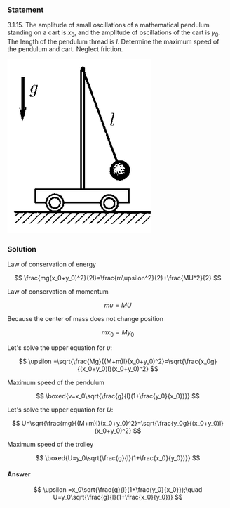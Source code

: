 ###  Statement

$3.1.15.$ The amplitude of small oscillations of a mathematical pendulum standing on a cart is $x_0$, and the amplitude of oscillations of the cart is $y_0$. The length of the pendulum thread is $l$. Determine the maximum speed of the pendulum and cart. Neglect friction.

![ For problem $3.1.15$ |327x397, 22%](../../img/3.1.15/3.1.15.png)

### Solution

Law of conservation of energy

$$
\frac{mg(x_0+y_0)^2}{2l}=\frac{m\upsilon^2}{2}+\frac{MU^2}{2}
$$

Law of conservation of momentum

$$
m\upsilon =MU
$$

Because the center of mass does not change position

$$
mx_0=My_0
$$

Let's solve the upper equation for $\upsilon$:

$$
\upsilon =\sqrt{\frac{Mg}{(M+m)l}(x_0+y_0)^2}=\sqrt{\frac{x_0g}{(x_0+y_0)l}(x_0+y_0)^2}
$$

Maximum speed of the pendulum

$$
\boxed{v=x_0\sqrt{\frac{g}{l}(1+\frac{y_0}{x_0})}}
$$

Let's solve the upper equation for $U$:

$$
U=\sqrt{\frac{mg}{(M+m)l}(x_0+y_0)^2}=\sqrt{\frac{y_0g}{(x_0+y_0)l}(x_0+y_0)^2}
$$

Maximum speed of the trolley

$$
\boxed{U=y_0\sqrt{\frac{g}{l}(1+\frac{x_0}{y_0})}}
$$

#### Answer

$$
\upsilon =x_0\sqrt{\frac{g}{l}(1+\frac{y_0}{x_0}});\quad U=y_0\sqrt{\frac{g}{l}(1+\frac{x_0}{y_0})}
$$